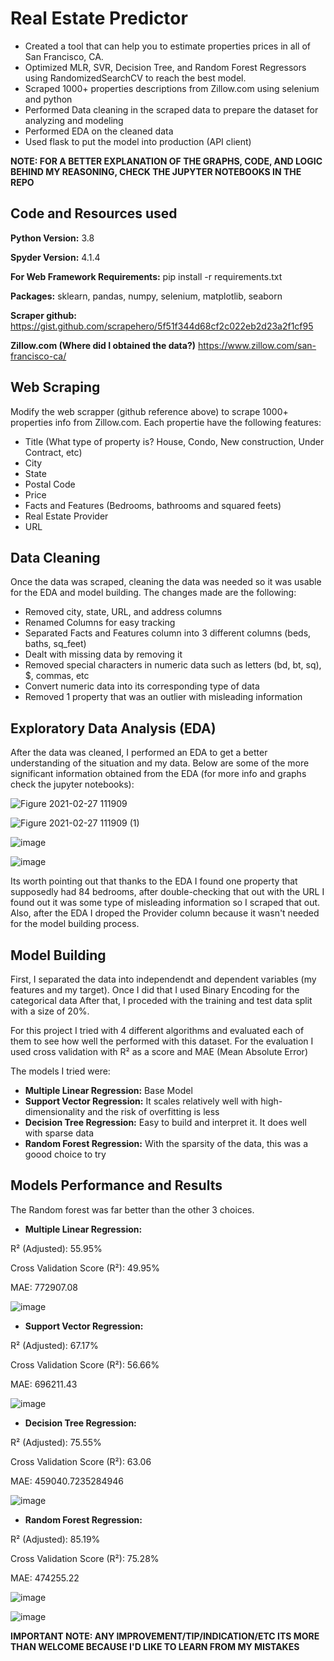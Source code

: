 # Real Estate Predictor

* Created a tool that can help you to estimate properties prices in all of San Francisco, CA.
* Optimized MLR, SVR, Decision Tree, and Random Forest Regressors using RandomizedSearchCV to reach the best model.
* Scraped 1000+ properties descriptions from Zillow.com using selenium and python
* Performed Data cleaning in the scraped data to prepare the dataset for analyzing and modeling
* Performed EDA on the cleaned data
* Used flask to put the model into production (API client)

**NOTE: FOR A BETTER EXPLANATION OF THE GRAPHS, CODE, AND LOGIC BEHIND MY REASONING, CHECK THE JUPYTER NOTEBOOKS IN THE REPO**

## Code and Resources used

**Python Version:** 3.8

**Spyder Version:** 4.1.4

**For Web Framework Requirements:** pip install -r requirements.txt

**Packages:** sklearn, pandas, numpy, selenium, matplotlib, seaborn

**Scraper github:** https://gist.github.com/scrapehero/5f51f344d68cf2c022eb2d23a2f1cf95

**Zillow.com (Where did I obtained the data?)** https://www.zillow.com/san-francisco-ca/

## Web Scraping
 Modify the web scrapper (github reference above) to scrape 1000+ properties info from Zillow.com. Each propertie have the following features:
 * Title (What type of property is? House, Condo, New construction, Under Contract, etc)
 * City
 * State
 * Postal Code
 * Price
 * Facts and Features (Bedrooms, bathrooms and squared feets)
 * Real Estate Provider
 * URL
 
## Data Cleaning
Once the data was scraped, cleaning the data was needed so it was usable for the EDA and model building. The changes made are the following:
 * Removed city, state, URL, and address columns
 * Renamed Columns for easy tracking
 * Separated Facts and Features column into 3 different columns (beds, baths, sq_feet)
 * Dealt with missing data by removing it
 * Removed special characters in numeric data such as letters (bd, bt, sq), $, commas, etc
 * Convert numeric data into its corresponding type of data 
 * Removed 1 property that was an outlier with misleading information

## Exploratory Data Analysis (EDA)
After the data was cleaned, I performed an EDA to get a better understanding of the situation and my data. Below are some of the more significant information obtained from the EDA (for more info and graphs check the jupyter notebooks):

![Figure 2021-02-27 111909](https://user-images.githubusercontent.com/24629475/109428330-e4394f00-79b3-11eb-8f8d-927feea748f5.png)

![Figure 2021-02-27 111909 (1)](https://user-images.githubusercontent.com/24629475/109428307-ca980780-79b3-11eb-86d5-c8a9bd5e7fcc.png)

![image](https://user-images.githubusercontent.com/24629475/109428266-9290c480-79b3-11eb-8c47-bb754bc3a149.png)

![image](https://user-images.githubusercontent.com/24629475/109428370-25c9fa00-79b4-11eb-9d42-f556056710c9.png)


Its worth pointing out that thanks to the EDA I found one property that supposedly had 84 bedrooms, after double-checking that out with the URL I found out it was some type of misleading information so I scraped that out. Also, after the EDA I droped the Provider column because it wasn't needed for the model building process.

## Model Building
First, I separated the data into independendt and dependent variables (my features and my target). Once I did that I used Binary Encoding for the categorical data
After that, I proceded with the training and test data split with a size of 20%.

For this project I tried with 4 different algorithms and evaluated each of them to see how well the performed with this dataset. For the evaluation I used cross validation with R² as a score and MAE (Mean Absolute Error)

The models I tried were:
* **Multiple Linear Regression:** Base Model
* **Support Vector Regression:** It scales relatively well with high-dimensionality and the risk of overfitting is less
* **Decision Tree Regression:** Easy to build and interpret it. It does well with sparse data
* **Random Forest Regression:** With the sparsity of the data, this was a goood choice to try

## Models Performance and Results
The Random forest was far better than the other 3 choices.

* **Multiple Linear Regression:**

R² (Adjusted): 55.95% 

Cross Validation Score (R²): 49.95%

MAE: 772907.08


![image](https://user-images.githubusercontent.com/24629475/109430454-ccb39380-79be-11eb-9b22-a6f611378cc7.png)

* **Support Vector Regression:**

R² (Adjusted): 67.17%

Cross Validation Score (R²): 56.66%

MAE: 696211.43


![image](https://user-images.githubusercontent.com/24629475/109430393-734b6480-79be-11eb-809a-db668e9fb71a.png)

* **Decision Tree Regression:**

R² (Adjusted): 75.55% 

Cross Validation Score (R²): 63.06

MAE: 459040.7235284946


![image](https://user-images.githubusercontent.com/24629475/109430435-b60d3c80-79be-11eb-99b6-576bda8ae86f.png)

* **Random Forest Regression:**

R² (Adjusted): 85.19% 

Cross Validation Score (R²): 75.28%

MAE: 474255.22


![image](https://user-images.githubusercontent.com/24629475/109538859-ca643e80-7a7d-11eb-9ef0-786a65e23bcc.png)


![image](https://user-images.githubusercontent.com/24629475/109538793-bc162280-7a7d-11eb-92e1-94d4c68d3791.png)

**IMPORTANT NOTE: ANY IMPROVEMENT/TIP/INDICATION/ETC ITS MORE THAN WELCOME BECAUSE I'D LIKE TO LEARN FROM MY MISTAKES**
